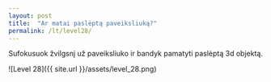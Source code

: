 ```yaml
---
layout: post
title:  "Ar matai paslėptą paveiksliuką?"
permalink: /lt/level28/
---
```

Sufokusuok žvilgsnį už paveiksliuko ir bandyk pamatyti paslėptą 3d objektą.

![Level 28]({{ site.url }}/assets/level_28.png)